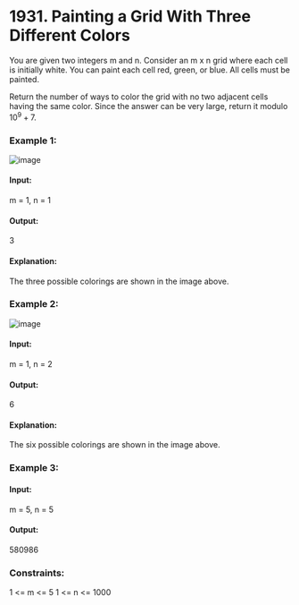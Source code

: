 # 1931. Painting a Grid With Three Different Colors
You are given two integers m and n. Consider an m x n grid where each cell is initially white. You can paint each cell red, green, or blue. All cells must be painted.

Return the number of ways to color the grid with no two adjacent cells having the same color. Since the answer can be very large, return it modulo $`10^9 + 7`$.

### Example 1:
![image](https://github.com/user-attachments/assets/7db6e4ba-19be-4948-9326-6513280d2108)
#### Input: 
m = 1, n = 1
#### Output:
3
#### Explanation: 
The three possible colorings are shown in the image above.

### Example 2:
![image](https://github.com/user-attachments/assets/41928a21-6b70-46a9-99b5-cf26ea929fff)
#### Input:
m = 1, n = 2
#### Output: 
6
#### Explanation:
The six possible colorings are shown in the image above.

### Example 3:
#### Input:
m = 5, n = 5
#### Output:
580986
 
### Constraints:
1 <= m <= 5
1 <= n <= 1000

